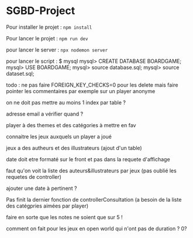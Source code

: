 # SGBD-Project

Pour installer le projet : 
<code>npm install</code>

Pour lancer le projet :
<code>npm run dev</code>

pour lancer le server : 
<code>npx nodemon server </code>


pour lancer le script : 
    $  mysql
mysql> CREATE DATABASE BOARDGAME;
mysql> USE BOARDGAME;
mysql> source database.sql;
mysql> source dataset.sql;


todo : ne pas faire FOREIGN_KEY_CHECKS=0 pour les delete mais faire pointer les commentaires par exemple sur un player anonyme

on ne doit pas mettre au moins 1 index par table ?

adresse email a vérifier quand ?

player à des themes et des catégories à mettre en fav

connaitre les jeux auxquels un player a joué

jeux a des autheurs et des illustrateurs (ajout d'un table)

date doit etre formaté sur le front et pas dans la requete d'affichage

faut qu'on voit la liste des auteurs&illustrateurs par jeux (pas oublié les requetes de controller)

ajouter une date à pertinent ?

Pas finit la dernier fonction de controllerConsultation (a besoin de la liste des catégpries aimées par player)

faire en sorte que les notes ne soient que sur 5 !

comment on fait pour les jeux en open world qui n'ont pas de duration ? 0?